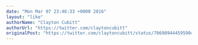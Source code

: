 ```yaml
---
date: "Mon Mar 07 23:46:33 +0000 2016"
layout: "like"
authorName: "Clayton Cubitt"
authorUrl: "https://twitter.com/claytoncubitt"
originalPost: "https://twitter.com/claytoncubitt/status/706989444595904512"
---
```

